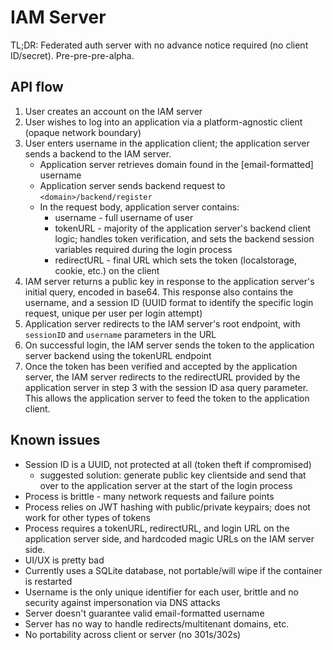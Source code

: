 # IAM Server

TL;DR: Federated auth server with no advance notice required (no client ID/secret). Pre-pre-pre-alpha. 

## API flow

1. User creates an account on the IAM server
2. User wishes to log into an application via a platform-agnostic client (opaque network boundary)
3. User enters username in the application client; the application server sends a backend to the IAM server.
    - Application server retrieves domain found in the [email-formatted] username
    - Application server sends backend request to `<domain>/backend/register`
    - In the request body, application server contains:
        - username - full username of user
        - tokenURL - majority of the application server's backend client logic; handles token verification, and sets the backend session variables required during the login process
        - redirectURL - final URL which sets the token (localstorage, cookie, etc.) on the client
4. IAM server returns a public key in response to the application server's initial query, encoded in base64. This response also contains the username, and a session ID (UUID format to identify the specific login request, unique per user per login attempt)
5. Application server redirects to the IAM server's root endpoint, with `sessionID` and `username` parameters in the URL
6. On successful login, the IAM server sends the token to the application server backend using the tokenURL endpoint
7. Once the token has been verified and accepted by the application server, the IAM server redirects to the redirectURL provided by the application server in step 3 with the session ID asa query parameter. This allows the application server to feed the token to the application client.

## Known issues
- Session ID is a UUID, not protected at all (token theft if compromised)
    - suggested solution: generate public key clientside and send that over to the application server at the start of the login process
- Process is brittle - many network requests and failure points
- Process relies on JWT hashing with public/private keypairs; does not work for other types of tokens
- Process requires a tokenURL, redirectURL, and login URL on the application server side, and hardcoded magic URLs on the IAM server side. 
- UI/UX is pretty bad
- Currently uses a SQLite database, not portable/will wipe if the container is restarted
- Username is the only unique identifier for each user, brittle and no security against impersonation via DNS attacks
- Server doesn't guarantee valid email-formatted username
- Server has no way to handle redirects/multitenant domains, etc.
- No portability across client or server (no 301s/302s)